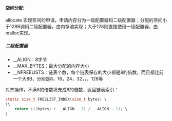 #### 空间分配

allocate 实现空间的申请，申请内存分为一级配置器和二级配置器；分配的空间小于128B调用二级配置器，由内存池实现；大于128则直接使用一级配置器，由malloc实现。



##### 二级配置器

*   \_\_ALIGN：8字节
*   \_\_MAX\_BYTES：最大分配的内存大小
*   \_\_NFREELISTS：链表个数，每个链表保存的大小都是8的倍数，而且都比前一个大8B，分别是8，16，24，32，，，128等



对齐操作，不满8的倍数填充成8的倍数，返回链表索引：

```c
static size_t FREELIST_INDEX(size_t bytes) \
{\
	return (((bytes) + __ALIGN - 1) / __ALIGN - 1); \
}
```

